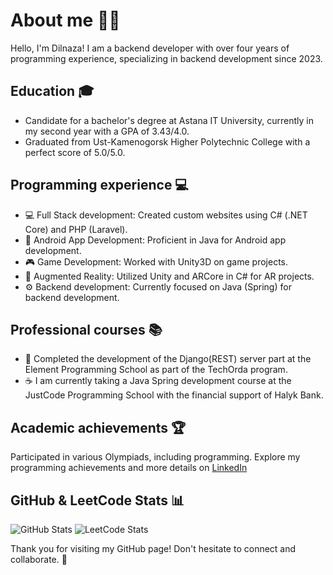 # About me 👩‍💻

Hello, I'm Dilnaza! I am a backend developer with over four years of programming experience, specializing in backend development since 2023.

## Education 🎓

- Candidate for a bachelor's degree at Astana IT University, currently in my second year with a GPA of 3.43/4.0.
- Graduated from Ust-Kamenogorsk Higher Polytechnic College with a perfect score of 5.0/5.0.

## Programming experience 💻

- 💻 Full Stack development: Created custom websites using C# (.NET Core) and PHP (Laravel).
- 📱 Android App Development: Proficient in Java for Android app development.
- 🎮 Game Development: Worked with Unity3D on game projects.
- 🌟 Augmented Reality: Utilized Unity and ARCore in C# for AR projects.
- ⚙️ Backend development: Currently focused on Java (Spring) for backend development.

## Professional courses 📚

- 🐍 Completed the development of the Django(REST) server part at the Element Programming School as part of the TechOrda program.
- ☕ I am currently taking a Java Spring development course at the JustCode Programming School with the financial support of Halyk Bank.

## Academic achievements 🏆

Participated in various Olympiads, including programming. Explore my programming achievements and more details on [LinkedIn](https://www.linkedin.com/in/dilnaza-baidakhanova/)

## GitHub & LeetCode Stats 📊

![GitHub Stats](https://github-readme-stats.vercel.app/api?username=dillnaza&show_icons=true)
![LeetCode Stats](https://leetcard.jacoblin.cool/dillnazza)

Thank you for visiting my GitHub page! Don't hesitate to connect and collaborate. 🚀
